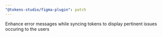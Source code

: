 ```yaml
---
"@tokens-studio/figma-plugin": patch
---
```


Enhance error messages while syncing tokens to display pertinent issues occuring to the users
